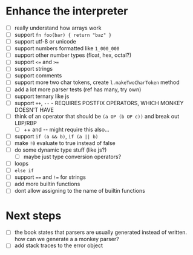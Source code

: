 # Enhance the interpreter
- [ ] really understand how arrays work
- [ ] support `fn foo(bar) { return "baz" }`
- [ ] support utf-8 or unicode
- [ ] support numbers formatted like `1_000_000`
- [ ] support other number types (float, hex, octal?)
- [ ] support `<=` and `>=`
- [ ] support strings
- [ ] support comments
- [ ] support more two char tokens, create `l.makeTwoCharToken` method
- [ ] add a lot more parser tests (ref has many, try own)
- [ ] support ternary like js
- [ ] support `++`, `--` - REQUIRES POSTFIX OPERATORS, WHICH MONKEY DOESN'T HAVE
- [ ] think of an operator that should be `(a OP (b OP c))` and break out LBP/RBP
  - [ ] ++ and -- might require this also...
- [ ] support `if (a && b)`, `if (a || b)`
- [ ] make `!0` evaluate to true instead of false
- [ ] do some dynamic type stuff (like js?)
  - [ ] maybe just type conversion operators?
- [ ] loops
- [ ] `else if`
- [ ] support `==` and `!=` for strings
- [ ] add more builtin functions
- [ ] dont allow assigning to the name of builtin functions

# Next steps
- [ ] the book states that parsers are usually generated instead of written. how can we generate a a monkey parser?
- [ ] add stack traces to the error object